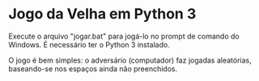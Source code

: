 # Jogo da Velha em Python 3
Execute o arquivo "jogar.bat" para jogá-lo no prompt de comando do Windows. É necessário ter o Python 3 instalado.

O jogo é bem simples: o adversário (computador) faz jogadas aleatórias, baseando-se nos espaços ainda não preenchidos.
